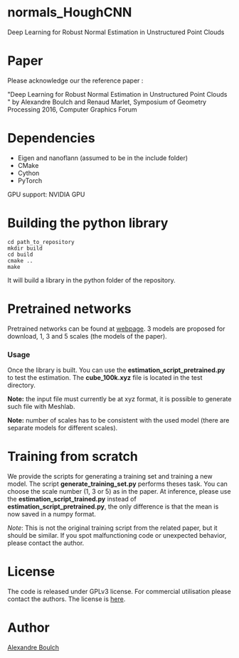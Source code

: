 # normals_HoughCNN
Deep Learning for Robust Normal Estimation in Unstructured Point Clouds

# Paper

Please acknowledge our the reference paper :

"Deep Learning for Robust Normal Estimation in Unstructured Point Clouds " by Alexandre Boulch and Renaud Marlet, Symposium of Geometry Processing 2016, Computer Graphics Forum

# Dependencies

- Eigen and nanoflann (assumed to be in the include folder)
- CMake
- Cython
- PyTorch

GPU support: NVIDIA GPU



# Building the python library

    cd path_to_repository
    mkdir build
    cd build
    cmake ..
    make

It will build a library in the python folder of the repository.

# Pretrained networks

Pretrained networks can be found at [webpage](https://sites.google.com/view/boulch/publications/2016_cgf_sgp_deepnormals).
3 models are proposed for download, 1, 3 and 5 scales (the models of the paper).

### Usage

Once the library is built. You can use the **estimation_script_pretrained.py** to test the estimation.
The **cube_100k.xyz** file is located in the test directory.

**Note:** the input file must currently be at xyz format, it is possible to generate such file with Meshlab.

**Note:** number of scales has to be consistent with the used model (there are separate models for different scales).

# Training from scratch

We provide the scripts for generating a training set and training a new model.
The script **generate_training_set.py** performs theses task.
You can choose the scale number (1, 3 or 5) as in the paper.
At inference, please use the **estimation_script_trained.py** instead of **estimation_script_pretrained.py**, the only difference is that the mean is now saved in a numpy format.

*Note*: This is not the original training script from the related paper, but it should be similar. If you spot malfunctioning code or unexpected behavior, please contact the author.

# License

The code is released under GPLv3 license. For commercial utilisation please contact the authors.
The license is [here](LICENSE.md).

# Author

[Alexandre Boulch](https://sites.google.com/view/boulch)
